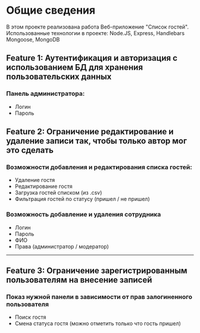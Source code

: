 # Общие сведения
В этом проекте реализована работа Веб-приложение "Список гостей". 
Использованные технологии в проекте: Node.JS, Express, Handlebars Mongoose, MongoDB

## Feature 1: Аутентификация и авторизация с использованием БД для хранения пользовательских данных
### Панель администратора:
- Логин
- Пароль


## Feature 2: Ограничение редактирование и удаление записи так, чтобы только автор мог это сделать
### Возможности добавления и редактирования списка гостей:
- Удаление гостя
- Редактирование гостя
- Загрузка гостей списком (из .csv)
- Фильтрация гостей по статусу (пришел / не пришел)

### Возможность добавление и удаления сотрудника
- Логин
- Пароль
- ФИО
- Права (администратор / модератор)

**********************************************************

## Feature 3: Ограничение зарегистрированным пользователям на внесение записей 
### Показ нужной панели в зависимости от прав залогиненного пользователя
- Поиск гостя
- Смена статуса гостя (можно отметить только что гость пришел)

